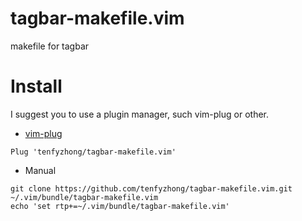 # tagbar-makefile.vim
makefile for tagbar

# Install
I suggest you to use a plugin manager, such vim-plug or other.
- [vim-plug](https://github.com/junegunn/vim-plug)
```viml
Plug 'tenfyzhong/tagbar-makefile.vim'
```
- Manual
```
git clone https://github.com/tenfyzhong/tagbar-makefile.vim.git ~/.vim/bundle/tagbar-makefile.vim
echo 'set rtp+=~/.vim/bundle/tagbar-makefile.vim'
```

